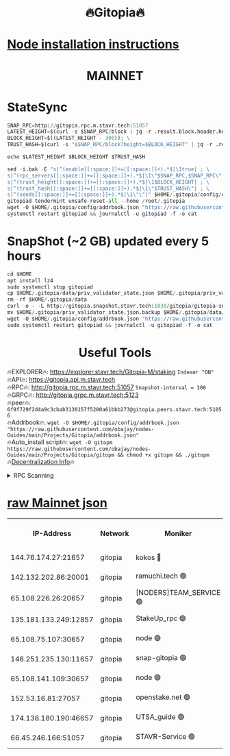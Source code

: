 <h1 align="center"> 🔥Gitopia🔥</h1>

[Node installation instructions](https://github.com/obajay/nodes-Guides/tree/main/Projects/Gitopia)
=

<h1 align="center"> MAINNET</h1>

# StateSync
```python
SNAP_RPC=http://gitopia.rpc.m.stavr.tech:51057
LATEST_HEIGHT=$(curl -s $SNAP_RPC/block | jq -r .result.block.header.height); \
BLOCK_HEIGHT=$((LATEST_HEIGHT - 300)); \
TRUST_HASH=$(curl -s "$SNAP_RPC/block?height=$BLOCK_HEIGHT" | jq -r .result.block_id.hash)

echo $LATEST_HEIGHT $BLOCK_HEIGHT $TRUST_HASH

sed -i.bak -E "s|^(enable[[:space:]]+=[[:space:]]+).*$|\1true| ; \
s|^(rpc_servers[[:space:]]+=[[:space:]]+).*$|\1\"$SNAP_RPC,$SNAP_RPC\"| ; \
s|^(trust_height[[:space:]]+=[[:space:]]+).*$|\1$BLOCK_HEIGHT| ; \
s|^(trust_hash[[:space:]]+=[[:space:]]+).*$|\1\"$TRUST_HASH\"| ; \
s|^(seeds[[:space:]]+=[[:space:]]+).*$|\1\"\"|" $HOME/.gitopia/config/config.toml
gitopiad tendermint unsafe-reset-all --home /root/.gitopia
wget -O $HOME/.gitopia/config/addrbook.json "https://raw.githubusercontent.com/obajay/nodes-Guides/main/Projects/Gitopia/addrbook.json"
systemctl restart gitopiad && journalctl -u gitopiad -f -o cat
```
# SnapShot (~2 GB) updated every 5 hours
```python
cd $HOME
apt install lz4
sudo systemctl stop gitopiad
cp $HOME/.gitopia/data/priv_validator_state.json $HOME/.gitopia/priv_validator_state.json.backup
rm -rf $HOME/.gitopia/data
curl -o - -L http://gitopia.snapshot.stavr.tech:1030/gitopia/gitopia-snap.tar.lz4 | lz4 -c -d - | tar -x -C $HOME/.gitopia --strip-components 2
mv $HOME/.gitopia/priv_validator_state.json.backup $HOME/.gitopia/data/priv_validator_state.json
wget -O $HOME/.gitopia/config/addrbook.json "https://raw.githubusercontent.com/obajay/nodes-Guides/main/Projects/Gitopia/addrbook.json"
sudo systemctl restart gitopiad && journalctl -u gitopiad -f -o cat
```
 <h1 align="center"> Useful Tools</h1>

🔥EXPLORER🔥:      https://explorer.stavr.tech/Gitopia-M/staking  `Indexer "ON"` \
🔥API🔥: 			 		 https://gitopia.api.m.stavr.tech \
🔥RPC🔥:           http://gitopia.rpc.m.stavr.tech:51057              `Snapshot-interval = 300` \
🔥GRPC🔥:          http://gitopia.grpc.m.stavr.tech:5123 \
🔥peer🔥:					 `6f9f729f2d4a9c3cbab3130157f5200a61bbb273@gitopia.peers.stavr.tech:51056` \
🔥Addrbook🔥:    ```wget -O $HOME/.gitopia/config/addrbook.json "https://raw.githubusercontent.com/obajay/nodes-Guides/main/Projects/Gitopia/addrbook.json"``` \
🔥Auto_install script🔥: ```wget -O gitopm https://raw.githubusercontent.com/obajay/nodes-Guides/main/Projects/Gitopia/gitopm && chmod +x gitopm && ./gitopm``` \
🔥[Decentralization Info](https://github.com/obajay/StateSync-snapshots/tree/main/Projects/Gitopia/Decentralization)🔥

<details>
<summary>RPC Scanning</summary>

<h2 align="center"> We scan nodes in real time every 4 hours. And we provide the final result of RPC endpoints.
We cannot influence the operation of these nodes in any way. </h2>


```python
If Voting Power is higher than 0 --> then the Node is a validator of the network and may be subject to attack and be a potential threat to the chain.
```
```python
We marked such validators with a red symbol
```

</details>

[raw Mainnet json](https://rpc-check.gitopm.stavr.tech/gitopm/rpc-gitopm-result.json)
=

<table><tr><th>IP-Address</th><th>Network</th><th>Moniker</th><th>Latest Block Height</th><th>Earliest Block Height</th><th>Catching Up</th><th>Tx Index</th><th>Voting Power</th><th>Scan Time</th></tr><tr><td>144.76.174.27:21657</td><td>gitopia</td><td>kokos 🔴</td><td>11322346</td><td>6071990</td><td>False</td><td>off</td><td>936374</td><td>2023-12-27T21:28:16.457652671UTC</td></tr><tr><td>142.132.202.86:20001</td><td>gitopia</td><td>ramuchi.tech 🟢</td><td>11322344</td><td>6548337</td><td>False</td><td>on</td><td>0</td><td>2023-12-27T21:28:13.583363188UTC</td></tr><tr><td>65.108.226.26:20657</td><td>gitopia</td><td>[NODERS]TEAM_SERVICE 🟢</td><td>11322355</td><td>6846001</td><td>False</td><td>on</td><td>0</td><td>2023-12-27T21:28:31.651027803UTC</td></tr><tr><td>135.181.133.249:12857</td><td>gitopia</td><td>StakeUp_rpc 🟢</td><td>11322345</td><td>8010001</td><td>False</td><td>on</td><td>0</td><td>2023-12-27T21:28:14.023980905UTC</td></tr><tr><td>65.108.75.107:30657</td><td>gitopia</td><td>node 🟢</td><td>11322351</td><td>8802845</td><td>False</td><td>on</td><td>0</td><td>2023-12-27T21:28:25.067362297UTC</td></tr><tr><td>148.251.235.130:11657</td><td>gitopia</td><td>snap-gitopia 🟢</td><td>11322343</td><td>9516001</td><td>False</td><td>on</td><td>0</td><td>2023-12-27T21:28:11.207141520UTC</td></tr><tr><td>65.108.141.109:30657</td><td>gitopia</td><td>node 🟢</td><td>11322343</td><td>10145845</td><td>False</td><td>on</td><td>0</td><td>2023-12-27T21:28:10.887250292UTC</td></tr><tr><td>152.53.16.81:27057</td><td>gitopia</td><td>openstake.net 🟢</td><td>11322325</td><td>10455001</td><td>False</td><td>off</td><td>0</td><td>2023-12-27T21:27:36.262686082UTC</td></tr><tr><td>174.138.180.190:46657</td><td>gitopia</td><td>UTSA_guide 🟢</td><td>11322320</td><td>11194706</td><td>False</td><td>on</td><td>0</td><td>2023-12-27T21:27:47.181039182UTC</td></tr><tr><td>66.45.246.166:51057</td><td>gitopia</td><td>STAVR-Service 🟢</td><td>11322335</td><td>11291001</td><td>False</td><td>on</td><td>0</td><td>2023-12-27T21:27:54.020967045UTC</td></tr></table>
